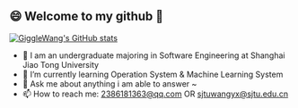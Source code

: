 ## 😄 Welcome to my github 👋

<!--
**GiggleWang/GiggleWang** is a ✨ _special_ ✨ repository because its `README.md` (this file) appears on your GitHub profile.

Here are some ideas to get you started:

- 🔭 I’m currently working on ...
- 🌱 I’m currently learning ...
- 👯 I’m looking to collaborate on ...
- 🤔 I’m looking for help with ...
- 💬 Ask me about ...
- 📫 How to reach me: ...
- 😄 Pronouns: ...
- ⚡ Fun fact: ...
-->

[![GiggleWang's GitHub stats](https://github-readme-stats.vercel.app/api?username=gigglewang)](https://github.com/GiggleWang/github-readme-stats)

- 🔭 I am an undergraduate majoring in Software Engineering at Shanghai Jiao Tong University
- 🌱 I’m currently learning Operation System & Machine Learning System
- 💬 Ask me about anything i am able to answer ~
- 📫 How to reach me: 2386181363@qq.com OR sjtuwangyx@sjtu.edu.cn
